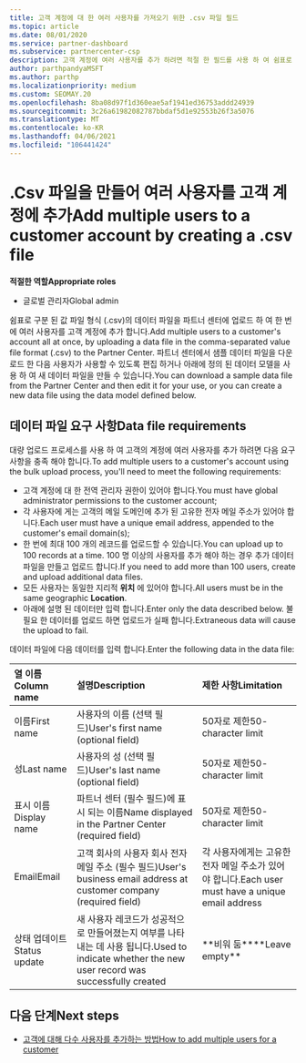 ```yaml
---
title: 고객 계정에 대 한 여러 사용자를 가져오기 위한 .csv 파일 필드
ms.topic: article
ms.date: 08/01/2020
ms.service: partner-dashboard
ms.subservice: partnercenter-csp
description: 고객 계정에 여러 사용자를 추가 하려면 적절 한 필드를 사용 하 여 쉼표로 구분 된 값 (.csv) 파일을 만듭니다.
author: parthpandyaMSFT
ms.author: parthp
ms.localizationpriority: medium
ms.custom: SEOMAY.20
ms.openlocfilehash: 8ba08d97f1d360eae5af1941ed36753addd24939
ms.sourcegitcommit: 3c26a61982082787bbdaf5d1e92553b26f3a5076
ms.translationtype: MT
ms.contentlocale: ko-KR
ms.lasthandoff: 04/06/2021
ms.locfileid: "106441424"
---
```

# <a name="add-multiple-users-to-a-customer-account-by-creating-a-csv-file"></a><span data-ttu-id="65745-103">.Csv 파일을 만들어 여러 사용자를 고객 계정에 추가</span><span class="sxs-lookup"><span data-stu-id="65745-103">Add multiple users to a customer account by creating a .csv file</span></span>

<span data-ttu-id="65745-104">**적절한 역할**</span><span class="sxs-lookup"><span data-stu-id="65745-104">**Appropriate roles**</span></span>

- <span data-ttu-id="65745-105">글로벌 관리자</span><span class="sxs-lookup"><span data-stu-id="65745-105">Global admin</span></span>

<span data-ttu-id="65745-106">쉼표로 구분 된 값 파일 형식 (.csv)의 데이터 파일을 파트너 센터에 업로드 하 여 한 번에 여러 사용자를 고객 계정에 추가 합니다.</span><span class="sxs-lookup"><span data-stu-id="65745-106">Add multiple users to a customer's account all at once, by uploading a data file in the comma-separated value file format (.csv) to the Partner Center.</span></span> <span data-ttu-id="65745-107">파트너 센터에서 샘플 데이터 파일을 다운로드 한 다음 사용자가 사용할 수 있도록 편집 하거나 아래에 정의 된 데이터 모델을 사용 하 여 새 데이터 파일을 만들 수 있습니다.</span><span class="sxs-lookup"><span data-stu-id="65745-107">You can download a sample data file from the Partner Center and then edit it for your use, or you can create a new data file using the data model defined below.</span></span>

## <a name="data-file-requirements"></a><a href="" id="creatingtheimportcsvfile"></a><span data-ttu-id="65745-108">데이터 파일 요구 사항</span><span class="sxs-lookup"><span data-stu-id="65745-108">Data file requirements</span></span>

<span data-ttu-id="65745-109">대량 업로드 프로세스를 사용 하 여 고객의 계정에 여러 사용자를 추가 하려면 다음 요구 사항을 충족 해야 합니다.</span><span class="sxs-lookup"><span data-stu-id="65745-109">To add multiple users to a customer's account using the bulk upload process, you'll need to meet the following requirements:</span></span>

- <span data-ttu-id="65745-110">고객 계정에 대 한 전역 관리자 권한이 있어야 합니다.</span><span class="sxs-lookup"><span data-stu-id="65745-110">You must have global administrator permissions to the customer account;</span></span>
- <span data-ttu-id="65745-111">각 사용자에 게는 고객의 메일 도메인에 추가 된 고유한 전자 메일 주소가 있어야 합니다.</span><span class="sxs-lookup"><span data-stu-id="65745-111">Each user must have a unique email address, appended to the customer's email domain(s);</span></span>
- <span data-ttu-id="65745-112">한 번에 최대 100 개의 레코드를 업로드할 수 있습니다.</span><span class="sxs-lookup"><span data-stu-id="65745-112">You can upload up to 100 records at a time.</span></span> <span data-ttu-id="65745-113">100 명 이상의 사용자를 추가 해야 하는 경우 추가 데이터 파일을 만들고 업로드 합니다.</span><span class="sxs-lookup"><span data-stu-id="65745-113">If you need to add more than 100 users, create and upload additional data files.</span></span>
- <span data-ttu-id="65745-114">모든 사용자는 동일한 지리적 **위치** 에 있어야 합니다.</span><span class="sxs-lookup"><span data-stu-id="65745-114">All users must be in the same geographic **Location**.</span></span>
- <span data-ttu-id="65745-115">아래에 설명 된 데이터만 입력 합니다.</span><span class="sxs-lookup"><span data-stu-id="65745-115">Enter only the data described below.</span></span> <span data-ttu-id="65745-116">불필요 한 데이터를 업로드 하면 업로드가 실패 합니다.</span><span class="sxs-lookup"><span data-stu-id="65745-116">Extraneous data will cause the upload to fail.</span></span>

<span data-ttu-id="65745-117">데이터 파일에 다음 데이터를 입력 합니다.</span><span class="sxs-lookup"><span data-stu-id="65745-117">Enter the following data in the data file:</span></span>

| <span data-ttu-id="65745-118">**열 이름**</span><span class="sxs-lookup"><span data-stu-id="65745-118">**Column name**</span></span> | <span data-ttu-id="65745-119">**설명**</span><span class="sxs-lookup"><span data-stu-id="65745-119">**Description**</span></span>  | <span data-ttu-id="65745-120">**제한 사항**</span><span class="sxs-lookup"><span data-stu-id="65745-120">**Limitation**</span></span>  |
|:-------- |:------  |:----- |
| <span data-ttu-id="65745-121">이름</span><span class="sxs-lookup"><span data-stu-id="65745-121">First name</span></span>  | <span data-ttu-id="65745-122">사용자의 이름 (선택 필드)</span><span class="sxs-lookup"><span data-stu-id="65745-122">User's first name (optional field)</span></span>  | <span data-ttu-id="65745-123">50자로 제한</span><span class="sxs-lookup"><span data-stu-id="65745-123">50-character limit</span></span>  |
| <span data-ttu-id="65745-124">성</span><span class="sxs-lookup"><span data-stu-id="65745-124">Last name</span></span>  | <span data-ttu-id="65745-125">사용자의 성 (선택 필드)</span><span class="sxs-lookup"><span data-stu-id="65745-125">User's last name (optional field)</span></span>  | <span data-ttu-id="65745-126">50자로 제한</span><span class="sxs-lookup"><span data-stu-id="65745-126">50-character limit</span></span>  |
| <span data-ttu-id="65745-127">표시 이름</span><span class="sxs-lookup"><span data-stu-id="65745-127">Display name</span></span>    | <span data-ttu-id="65745-128">파트너 센터 (필수 필드)에 표시 되는 이름</span><span class="sxs-lookup"><span data-stu-id="65745-128">Name displayed in the Partner Center (required field)</span></span>                            | <span data-ttu-id="65745-129">50자로 제한</span><span class="sxs-lookup"><span data-stu-id="65745-129">50-character limit</span></span>                         |
| <span data-ttu-id="65745-130">Email</span><span class="sxs-lookup"><span data-stu-id="65745-130">Email</span></span>   | <span data-ttu-id="65745-131">고객 회사의 사용자 회사 전자 메일 주소 (필수 필드)</span><span class="sxs-lookup"><span data-stu-id="65745-131">User's business email address at customer company (required field)</span></span>           | <span data-ttu-id="65745-132">각 사용자에게는 고유한 전자 메일 주소가 있어야 합니다.</span><span class="sxs-lookup"><span data-stu-id="65745-132">Each user must have a unique email address</span></span> |
| <span data-ttu-id="65745-133">상태 업데이트</span><span class="sxs-lookup"><span data-stu-id="65745-133">Status update</span></span>   | <span data-ttu-id="65745-134">새 사용자 레코드가 성공적으로 만들어졌는지 여부를 나타내는 데 사용 됩니다.</span><span class="sxs-lookup"><span data-stu-id="65745-134">Used to indicate whether the new user record was successfully created</span></span> | <span data-ttu-id="65745-135">\*\*비워 둠\*\*</span><span class="sxs-lookup"><span data-stu-id="65745-135">\*\*Leave empty\*\*</span></span>                        |

## <a name="next-steps"></a><span data-ttu-id="65745-136">다음 단계</span><span class="sxs-lookup"><span data-stu-id="65745-136">Next steps</span></span>

- [<span data-ttu-id="65745-137">고객에 대해 다수 사용자를 추가하는 방법</span><span class="sxs-lookup"><span data-stu-id="65745-137">How to add multiple users for a customer</span></span>](adding-multiple-users-to-a-customer-account.md)